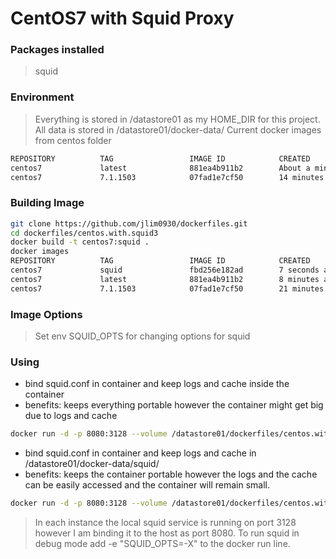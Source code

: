 # CentOS7 with Squid Proxy

### Packages installed
> squid

### Environment
> Everything is stored in /datastore01 as my HOME_DIR for this project.  All data is stored in /datastore01/docker-data/
> Current docker images from centos folder 
```sh
REPOSITORY          TAG                 IMAGE ID            CREATED              VIRTUAL SIZE
centos7             latest              881ea4b911b2        About a minute ago   229 MB
centos7             7.1.1503            07fad1e7cf50        14 minutes ago       227.3 MB
```

### Building Image
```sh
git clone https://github.com/jlim0930/dockerfiles.git
cd dockerfiles/centos.with.squid3
docker build -t centos7:squid .
docker images
REPOSITORY          TAG                 IMAGE ID            CREATED             VIRTUAL SIZE
centos7             squid               fbd256e182ad        7 seconds ago       336 MB
centos7             latest              881ea4b911b2        8 minutes ago       229 MB
centos7             7.1.1503            07fad1e7cf50        21 minutes ago      227.3 MB
```

### Image Options
> Set env SQUID_OPTS for changing options for squid

### Using
- bind squid.conf in container and keep logs and cache inside the container
- benefits: keeps everything portable however the container might get big due to logs and cache
```sh
docker run -d -p 8080:3128 --volume /datastore01/dockerfiles/centos.with.squid3/squid.conf:/etc/squid/squid.conf centos7:squid
```

- bind squid.conf in container and keep logs and cache in /datastore01/docker-data/squid/
- benefits: keeps the container portable however the logs and the cache can be easily accessed and the container will remain small.
```sh
docker run -d -p 8080:3128 --volume /datastore01/dockerfiles/centos.with/squid3/squid.conf:/etc/squid/squid.conf --volume /datstore01/docker-data/centos.with.squid3/cache:/var/spool/squid --volume /datastore01/docker-data/centos.with.squid3/logs:/var/log/squid centos7:squid 
```

> In each instance the local squid service is running on port 3128 however I am binding it to the host as port 8080.
> To run squid in debug mode add -e "SQUID_OPTS=-X" to the docker run line.
